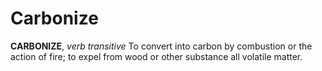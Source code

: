 # Carbonize

**CARBONIZE**, _verb transitive_ To convert into carbon by combustion or the action of fire; to expel from wood or other substance all volatile matter.